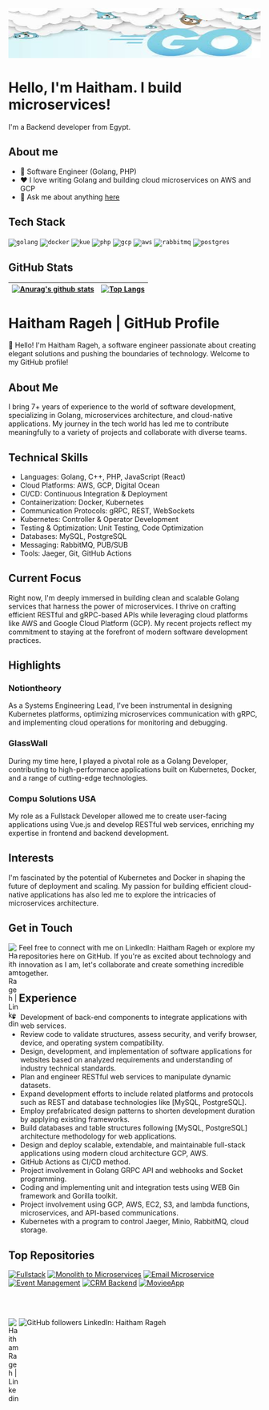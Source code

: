 <!--START_SECTION:badges-->
<!--END_SECTION:badges-->

<p align="center">
  <img width="100%" alt="Hello, I'm Haitham. I build microservices!" src="./assets/goimage.jfif" height="100px" />
</p>

# Hello, I'm Haitham. I build microservices!

I'm a Backend developer from Egypt.

## About me

- 💼 Software Engineer (Golang, PHP)
- ❤️ I love writing Golang and building cloud microservices on AWS and GCP
- 💬 Ask me about anything [here](https://github.com/haitham911/haitham911/issues)

## Tech Stack

<p float="left">
  <code><img height="20" alt="golang" src="https://github.com/haitham911/haitham911/blob/main/assets/go.png"></code>
  <code><img height="20" alt="docker" src="https://github.com/haitham911/haitham911/blob/main/assets/docker.png"></code>    
  <code><img height="20" alt="kue" src="https://github.com/haitham911/haitham911/blob/main/assets/kube.png"></code> 
  <code><img height="20" alt="php" src="https://github.com/haitham911/haitham911/blob/main/assets/php.png"></code>
  <code><img height="20" alt="gcp" src="https://github.com/haitham911/haitham911/blob/main/assets/gcp.png"></code>
  <code><img height="20" alt="aws" src="https://github.com/haitham911/haitham911/blob/main/assets/aws.png"></code>
  <code><img height="20" alt="rabbitmq" src="https://github.com/haitham911/haitham911/blob/main/assets/rabbit.png"></code>    
  <code><img height="20" alt="postgres" src="https://github.com/haitham911/haitham911/blob/main/assets/pg.png"></code>    
</p>

## GitHub Stats

| [![Anurag's github stats](https://github-readme-stats.vercel.app/api?username=haitham911&show_icons=true&include_all_commits=true&theme=buefy&hide_border=true)](https://github.com/anuraghazra/github-readme-stats) | [![Top Langs](https://github-readme-stats.vercel.app/api/top-langs/?username=haitham911&layout=compact&theme=buefy&hide_border=true)](https://github.com/anuraghazra/github-readme-stats) |
| ------------- | ------------- |

# Haitham Rageh | GitHub Profile

👋 Hello! I'm Haitham Rageh, a software engineer passionate about creating elegant solutions and pushing the boundaries of technology. Welcome to my GitHub profile!

## About Me

I bring 7+ years of experience to the world of software development, specializing in Golang, microservices architecture, and cloud-native applications. My journey in the tech world has led me to contribute meaningfully to a variety of projects and collaborate with diverse teams.
## Technical Skills
 - Languages: Golang, C++, PHP, JavaScript (React)
 - Cloud Platforms: AWS, GCP, Digital Ocean
 - CI/CD: Continuous Integration & Deployment
 - Containerization: Docker, Kubernetes
 - Communication Protocols: gRPC, REST, WebSockets
 - Kubernetes: Controller & Operator Development
 - Testing & Optimization: Unit Testing, Code Optimization
 - Databases: MySQL, PostgreSQL
 - Messaging: RabbitMQ, PUB/SUB
 - Tools: Jaeger, Git, GitHub Actions
## Current Focus

Right now, I'm deeply immersed in building clean and scalable Golang services that harness the power of microservices. I thrive on crafting efficient RESTful and gRPC-based APIs while leveraging cloud platforms like AWS and Google Cloud Platform (GCP). My recent projects reflect my commitment to staying at the forefront of modern software development practices.

## Highlights

### Notiontheory

As a Systems Engineering Lead, I've been instrumental in designing Kubernetes platforms, optimizing microservices communication with gRPC, and implementing cloud operations for monitoring and debugging.

### GlassWall

During my time here, I played a pivotal role as a Golang Developer, contributing to high-performance applications built on Kubernetes, Docker, and a range of cutting-edge technologies.

### Compu Solutions USA

My role as a Fullstack Developer allowed me to create user-facing applications using Vue.js and develop RESTful web services, enriching my expertise in frontend and backend development.

## Interests

I'm fascinated by the potential of Kubernetes and Docker in shaping the future of deployment and scaling. My passion for building efficient cloud-native applications has also led me to explore the intricacies of microservices architecture.

## Get in Touch

Feel free to connect with me on LinkedIn: Haitham Rageh <a href="https://www.linkedin.com/in/haitham-rageh-52b52a10b">
  <img align="left" alt="Haitham Rageh | Linkedin" width="21px" src="https://github.com/haitham911/haitham911.github.io/blob/main/assets/LinkedIn_icon.svg.png" />
</a> or explore my repositories here on GitHub. If you're as excited about technology and innovation as I am, let's collaborate and create something incredible together.


## Experience

- Development of back-end components to integrate applications with web services.
- Review code to validate structures, assess security, and verify browser, device, and operating system compatibility.
- Design, development, and implementation of software applications for websites based on analyzed requirements and understanding of industry technical standards.
- Plan and engineer RESTful web services to manipulate dynamic datasets.
- Expand development efforts to include related platforms and protocols such as REST and database technologies like [MySQL, PostgreSQL].
- Employ prefabricated design patterns to shorten development duration by applying existing frameworks.
- Build databases and table structures following [MySQL, PostgreSQL] architecture methodology for web applications.
- Design and deploy scalable, extendable, and maintainable full-stack applications using modern cloud architecture GCP, AWS.
- GitHub Actions as CI/CD method.
- Project involvement in Golang GRPC API and webhooks and Socket programming.
- Coding and implementing unit and integration tests using WEB Gin framework and Gorilla toolkit.
- Project involvement using GCP, AWS, EC2, S3, and lambda functions, microservices, and API-based communications.
- Kubernetes with a program to control Jaeger, Minio, RabbitMQ, cloud storage.

## Top Repositories

[![Fullstack](https://github-readme-stats.vercel.app/api/pin/?username=haitham911&repo=fullstack&theme=buefy)](https://github.com/haitham911/fullstack)
[![Monolith to Microservices](https://github-readme-stats.vercel.app/api/pin/?username=haitham911&repo=cd0354-monolith-to-microservices-project&theme=buefy)](https://github.com/haitham911/cd0354-monolith-to-microservices-project)
[![Email Microservice](https://github-readme-stats.vercel.app/api/pin/?username=haitham911&repo=email-microservice&theme=buefy)](https://github.com/haitham911/email-microservice)
[![Event Management](https://github-readme-stats.vercel.app/api/pin/?username=haitham911&repo=event-management-&theme=buefy)](https://github.com/haitham911/event-management-)
[![CRM Backend](https://github-readme-stats.vercel.app/api/pin/?username=haitham911&repo=CRM-Backend&theme=buefy)](https://github.com/haitham911/CRM-Backend)
[![MovieeApp](https://github-readme-stats.vercel.app/api/pin/?username=haitham911&repo=movieeapp&theme=buefy)](https://github.com/haitham911/movieeapp)

<br />
<br />

![GitHub followers](https://img.shields.io/github/followers/haitham911)
LinkedIn: Haitham Rageh <a href="https://www.linkedin.com/in/haitham-rageh-52b52a10b">
  <img align="left" alt="Haitham Rageh | Linkedin" width="21px" src="https://github.com/haitham911/haitham911.github.io/blob/main/assets/LinkedIn_icon.svg.png" />
</a>
